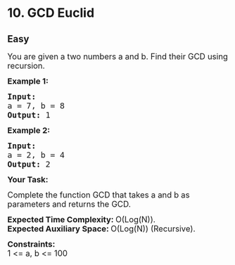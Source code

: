 # 10. GCD Euclid
## Easy
<div class="problem-statement">
                <p></p><p><span style="font-size:18px">You are given a two numbers a and b. Find their GCD using recursion.</span></p>

<p><span style="font-size:18px"><strong>Example 1:</strong></span></p>

<pre><span style="font-size:18px"><strong>Input:
</strong>a = 7, b = 8
<strong>Output: </strong>1</span></pre>

<p><span style="font-size:18px"><strong>Example 2:</strong></span></p>

<pre><span style="font-size:18px"><strong>Input:
</strong>a = 2, b = 4
<strong>Output: </strong>2</span></pre>

<p><span style="font-size:18px"><strong>Your Task:</strong> </span></p>

<p><span style="font-size:18px">Complete the function GCD that takes a and b as parameters and returns the GCD.</span></p>

<p><span style="font-size:18px"><strong>Expected Time Complexity:&nbsp;</strong>O(Log(N)).<br>
<strong>Expected Auxiliary Space:&nbsp;</strong>O(Log(N)) (Recursive).</span></p>

<p><span style="font-size:18px"><strong>Constraints:</strong><br>
1 &lt;= a, b &lt;= 100</span></p>
 <p></p>
            </div>